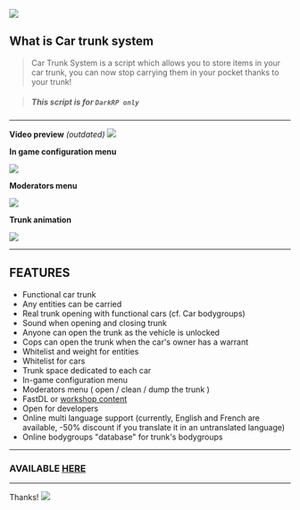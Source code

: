 ![](https://media.gmodstore.com/script_banners/57b4434067207fd1348b99e483a13e03_full.png)


## What is Car trunk system
> Car Trunk System is a script which allows you to store items in your car trunk, you can now stop carrying them in your pocket thanks to your trunk!

> ##### This script is for  ``DarkRP only``

---
**Video preview** _(outdated)_
[![](https://i.imgur.com/WDG5ta3.png)](https://youtu.be/Qjfcn3lCPBE)

**In game configuration menu**

![](https://i.imgur.com/WSX038V.gif)

**Moderators menu**

![](https://i.gyazo.com/1bbdc7c7fdbbbfe1ff41f41ac278368f.gif "")

**Trunk animation**

![](https://i.imgur.com/WSX038V.gif)


---

## FEATURES
- Functional car trunk
- Any entities can be carried 
- Real trunk opening with functional cars (cf. Car bodygroups)
- Sound when opening and closing trunk
- Anyone can open the trunk as the vehicle is unlocked
- Cops can open the trunk when the car's owner has a warrant 
- Whitelist and weight for entities
- Whitelist for cars 
- Trunk space dedicated to each car
- In-game configuration menu
- Moderators menu ( open / clean / dump the trunk )
- FastDL or [workshop content](https://steamcommunity.com/sharedfiles/filedetails/?id=1447771895)
- Open for developers
- Online multi language support (currently, English and French are available, -50% discount if you translate it in an untranslated language)
- Online bodygroups "database" for trunk's bodygroups

---

### AVAILABLE [HERE](https://www.gmodstore.com/scripts/view/5565)

---
Thanks! 
![](http://img1.xooimage.com/files//7/e/f/36-229c.gif "")
